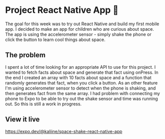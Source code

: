 # Project React Native App 📱

The goal for this week was to try out React Native and build my first mobile app. I decided to make an app for children who are curious about space. The app is using the accelerometer sensor - simply shake the phone or click the button to learn cool things about space.

## The problem

I spent a lot of time looking for an appropriate API to use for this project. I wanted to fetch facts about space and generate that fact using onPress. In the end I created an array with 10 facts about space and a function that randomly generates that fact, when you click a button.
As an other feature I'm using accelerometer sensor to detect when the phone is shaking, and then generates fact from the same array. I had problem with connecting my phone to Expo to be able to try out the shake sensor and time was running out. So this is still a work in progress.

## View it live

https://expo.dev/@kaliine/space-shake-react-native-app

